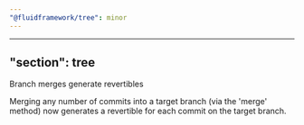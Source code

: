 ```yaml
---
"@fluidframework/tree": minor
---
```

---
"section": tree
---

Branch merges generate revertibles

Merging any number of commits into a target branch (via the 'merge' method) now generates a revertible for each commit on the target branch.
